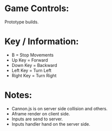 # Game Controls:
 Prototype builds.

# Key / Information:
 * B = Stop Movements
 * Up Key = Forward
 * Down Key = Backward
 * Left Key = Turn Left
 * Right Key = Turn Right

# Notes:
 * Cannon.js is on server side collision and others.
 * Aframe render on client side.
 * Inputs are send to server.
 * Inputs handler hand on the server side.